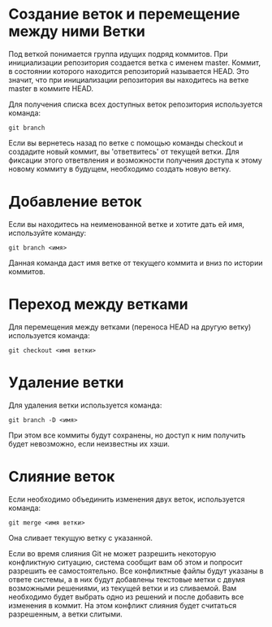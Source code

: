 Создание веток и перемещение между ними
Ветки
=====

Под веткой понимается группа идущих подряд коммитов. При инициализации репозитория создается ветка с именем master. Коммит, в состоянии которого находится репозиторий называется HEAD. Это значит, что при инициализации репозитория вы находитесь на ветке master в коммите HEAD.

Для получения списка всех доступных веток репозитория используется команда:

    git branch

Если вы вернетесь назад по ветке с помощью команды checkout и создадите новый коммит, вы 'ответвитесь' от текущей ветки. Для фиксации этого ответвления и возможности получения доступа к этому новому коммиту в будущем, необходимо создать новую ветку.

Добавление веток
================

Если вы находитесь на неименованной ветке и хотите дать ей имя, используйте команду:

    git branch <имя>

Данная команда даст имя ветке от текущего коммита и вниз по истории коммитов.

Переход между ветками
=====================

Для перемещения между ветками (переноса HEAD на другую ветку) используется команда:

    git checkout <имя ветки>

Удаление ветки
==============

Для удаления ветки используется команда:

    git branch -D <имя>

При этом все коммиты будут сохранены, но доступ к ним получить будет невозможно, если неизвестны их хэши.

Слияние веток
=============

Если необходимо объединить изменения двух веток, используется команда:

    git merge <имя ветки>

Она сливает текущую ветку с указанной.

Если во время слияния Git не может разрешить некоторую конфликтную ситуацию, система сообщит вам об этом и попросит разрешить ее самостоятельно. Все конфликтные файлы будут указаны в ответе системы, а в них будут добавлены текстовые метки с двумя возможными решениями, из текущей ветки и из сливаемой. Вам необходимо будет выбрать одно из решений и после добавить все изменения в коммит. На этом конфликт слияния будет считаться разрешенным, а ветки слитыми.
